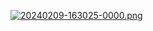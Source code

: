 [![20240209-163025-0000.png](https://i.postimg.cc/hjh6HSXS/20240209-163025-0000.png)](https://postimg.cc/jw0MfY69)
